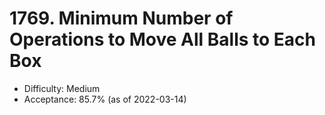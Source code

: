# 1769. Minimum Number of Operations to Move All Balls to Each Box
- Difficulty: Medium
- Acceptance: 85.7% (as of 2022-03-14)
